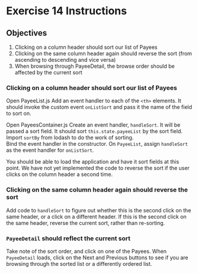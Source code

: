 # Exercise 14 Instructions
## Objectives
1) Clicking on a column header should sort our list of Payees
2) Clicking on the same column header again should reverse the sort (from 
   ascending to descending and vice versa)
3) When browsing through PayeeDetail, the browse order should be affected 
   by the current sort

### Clicking on a column header should sort our list of Payees
Open PayeeList.js
Add an event handler to each of the `<th>` elements. It should invoke the custom
event `onListSort` and pass it the name of the field to sort on.

Open PayeesContainer.js
Create an event handler, `handleSort`. It will be passed a sort field. It should
sort `this.state.payeeList` by the sort field. Import `sortBy` from lodash to 
do the work of sorting.  
Bind the event handler in the constructor.
On `PayeeList`, assign `handleSort` as the event handler for `onListSort`.

You should be able to load the application and have it sort fields at this point.
We have not yet implemented the code to reverse the sort if the user clicks on the
column header a second time.

### Clicking on the same column header again should reverse the sort 
Add code to `handleSort` to figure out whether this is the second click on the 
same header, or a click on a different header. If this is the second click on the
same header, reverse the current sort, rather than re-sorting.

### `PayeeDetail` should reflect the current sort
Take note of the sort order, and click on one of the Payees. When `PayeeDetail` loads, 
click on the Next and Previous buttons to see if you are browsing through the sorted
list or a differently ordered list.



